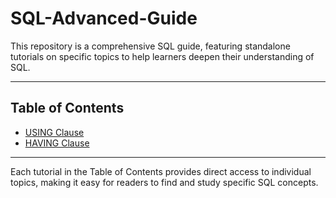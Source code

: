 # SQL-Advanced-Guide

This repository is a comprehensive SQL guide, featuring standalone tutorials on specific topics to help learners deepen their understanding of SQL.

---
 
## Table of Contents

- [USING Clause](./USING.md)
- [HAVING Clause](./HAVING.md)
---

Each tutorial in the Table of Contents provides direct access to individual topics, making it easy for readers to find and study specific SQL concepts.
